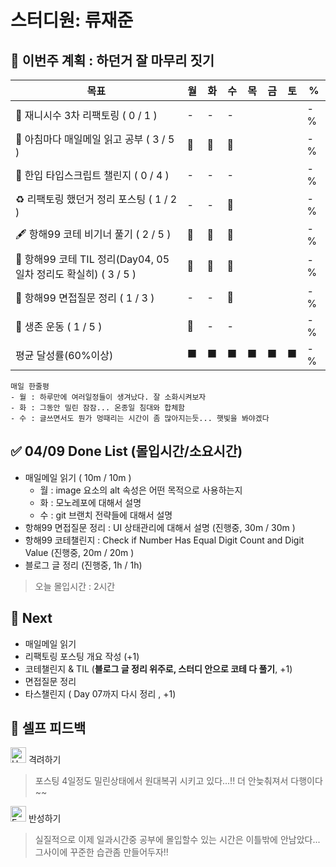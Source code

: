 # 스터디원: 류재준

## 🚀 이번주 계획 : 하던거 잘 마무리 짓기 

| 목표                            | 월   | 화   | 수   | 목   | 금   | 토   | %   |
| ------------------------------- | --- | --- | --- | --- | --- | --- | --- |
| 🚗 재니시수 3차 리팩토링 ( 0 / 1 ) |-|-|-|||| -% |
| 📰 아침마다 매일메일 읽고 공부 ( 3 / 5 ) |🌠|🌠|🌠|||| -% |
| 📌 한입 타입스크립트 챌린지 ( 0 / 4 ) |-|-|-|||| -% |
| ♻️ 리팩토링 했던거 정리 포스팅 ( 1 / 2 ) |-|-|🌠|||| -% |
| 🖋️ 항해99 코테 비기너 풀기 ( 2 / 5 ) |🌠|🌠|🌠|||| -% |
| 🧵 항해99 코테 TIL 정리(Day04, 05일차 정리도 확실히) ( 3 / 5 ) |🌠|🌠|🌠|||| -% |
| 🧵 항해99 면접질문 정리 ( 1 / 3 ) |-|-|🌠|||| -% |
| 💪 생존 운동 ( 1 / 5 )               |🌠|-|-|||| -% |
| 평균 달성률(60%이상)      |⬛|⬛|⬛|⬛|⬛|⬛|  -% |


```text
매일 한줄평
- 월 : 하루만에 여러일정들이 생겨났다. 잘 소화시켜보자
- 화 : 그동안 밀린 잠잠... 온종일 침대와 합체함
- 수 : 글쓰면서도 뭔가 멍때리는 시간이 좀 많아지는듯... 햇빛을 봐야겠다
```

## ✅ 04/09 Done List (몰입시간/소요시간) 
- 매일메일 읽기 ( 10m / 10m )
  - 월 : image 요소의 alt 속성은 어떤 목적으로 사용하는지
  - 화 : 모노레포에 대해서 설명
  - 수 : git 브랜치 전략들에 대해서 설명
- 항해99 면접질문 정리 : UI 상태관리에 대해서 설명 (진행중, 30m / 30m )
- 항해99 코테챌린지 : Check if Number Has Equal Digit Count and Digit Value (진행중, 20m / 20m )
- 블로그 글 정리 (진행중, 1h / 1h)
> 오늘 몰입시간 : 2시간

## 🌱 Next
-  매일메일 읽기
-  리팩토링 포스팅 개요 작성 (+1)
-  코테챌린지 & TIL (**블로그 글 정리 위주로, 스터디 안으로 코테 다 풀기**, +1)
-  면접질문 정리
-  타스챌린지 ( Day 07까지 다시 정리 , +1)

## 🎉 셀프 피드백

<img src="https://raw.githubusercontent.com/Tarikul-Islam-Anik/Animated-Fluent-Emojis/master/Emojis/Smilies/Hugging%20Face.png" alt="Hugging Face" width="25" height="25"> 격려하기</img>

> 포스팅 4일정도 밀린상태에서 원대복귀 시키고 있다...!! 더 안늦춰져서 다행이다~~

<img src="https://raw.githubusercontent.com/Tarikul-Islam-Anik/Animated-Fluent-Emojis/master/Emojis/Smilies/Face%20with%20Monocle.png" alt="Face with Monocle" width="25" height="25"> 반성하기</img>

> 실질적으로 이제 일과시간중 공부에 몰입할수 있는 시간은 이틀밖에 안남았다... 그사이에 꾸준한 습관좀 만들어두자!!
